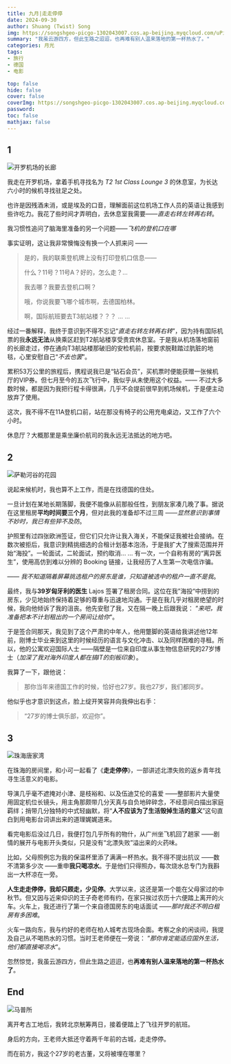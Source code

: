 ```yaml
---
title: 九月|走走停停
date: 2024-09-30
author: Shuang (Twist) Song
img: https://songshgeo-picgo-1302043007.cos.ap-beijing.myqcloud.com/uPic/BB83AAE4-396D-408D-B604-26A92565B2FF_1_105_c.jpeg
summary: "我虽云游四方，但此生路之迢迢，也再难有别人温来落地的第一杯热水了。"
categories: 月光
tags:
- 旅行
- 德国
- 电影

top: false
hide: false
cover: false
coverImg: https://songshgeo-picgo-1302043007.cos.ap-beijing.myqcloud.com/uPic/BB83AAE4-396D-408D-B604-26A92565B2FF_1_105_c.jpeg
password:
toc: false
mathjax: false
---
```


## 1

![开罗机场的长廊](https://songshgeo-picgo-1302043007.cos.ap-beijing.myqcloud.com/uPic/IMG_2304.jpeg)

我走在开罗机场，拿着手机寻找名为 *T2 1st Class Lounge 3*  的休息室，为长达六小时的候机寻找驻足之处。

也许是因残酒未消，或是埃及的口音，理解面前这位机场工作人员的英语让我感到些许吃力。我花了些时间才弄明白，去休息室我需要——*直走右转左转再右转*。

我习惯性追问了脑海里准备的另一个问题——*飞机的登机口在哪*

事实证明，这让我非常懊悔没有换一个人抓来问 ——

> 是的，我的联乘登机牌上没有打印登机口信息——
> 
> 什么？11号？11号A？好的，怎么走？...
> 
> 我去哪？我要去登机口啊？
> 
> 哦，你说我要飞哪个城市啊，去德国柏林。
> 
> 啊，国际航班要去T3航站楼？？？
> ... ...

经过一番解释，我终于意识到不得不忘记“*直走右转左转再右转*”，因为持有国际机票的我**永远无法**从换乘区赶到T2航站楼享受贵宾休息室。于是我从机场落地窗前的长廊走过，停在通向T3航站楼那破旧的安检机前，按要求脱鞋踏过肮脏的地毯，心里安慰自己“*不去也罢*”。 

累积53万公里的旅程后，携程说我已是“钻石会员”，买机票时便能获赠一张候机厅的VIP券。但七月至今的五次飞行中，我似乎从未使用这个权益。—— 不过大多数时候，都是因为我把行程卡得很满，几乎不会提前很早到机场候机，于是便主动放弃了使用。

这次，我不得不在11A登机口前，站在那没有椅子的公用充电桌边，又工作了六个小时。

休息厅？大概那里是乘坐廉价航司的我永远无法抵达的地方吧。

## 2

![萨勒河谷的花园](https://songshgeo-picgo-1302043007.cos.ap-beijing.myqcloud.com/uPic/B967DD7D-A96A-4F95-A272-653DF179EA44.jpeg)

说起来候机时，我也算不上工作，而是在找德国的住处。

一旦计划在某地长期落脚，我便不能像从前那般任性，到朋友家凑几晚了事。据说在这里租房**平均时间要三个月**，但对此我的准备却不过三周 ——*显然意识到事情不妙时，我已有些猝不及防*。

护照里有过四张欧洲签证，但它们只允许让我入海关，不能保证我被社会接纳。在数次被拒后，我意识到精挑细选的合租计划基本泡汤，于是我扩大了搜索范围并开始“海投”。一轮面试，二轮面试，预约取消... ... 有一次，一个自称有房的“离异医生”，使用高仿到难以分辨的 Booking 链接，让我经历了人生第一次电信诈骗。

*—— 我不知道隔着屏幕挑选租户的房东是谁，只知道被选中的租户一直不是我*。

最终，我与**39岁匈牙利的医生** Lajos 签署了租房合同。这位在我”海投“中捞到的房东，少见地始终保持着足够的尊重与迅速地沟通。于是在我几乎对租房绝望的时候，我向他倾诉了我的沮丧。他先安慰了我，又在隔一晚上后跟我说： ”*来吧，我准备把本不计划租出的一个房间让给你*“。

于是签合同那天，我见到了这个严肃的中年人，他用蹩脚的英语给我讲述他12年前，刚博士毕业来到这里的时候经历的语言与文化冲击、以及同样困难的寻租。所以，他的公寓欢迎国际人士 ——隔壁是一位来自印度从事生物信息研究的27岁博士（_加深了我对海外印度人都在搞IT的刻板印象_）。

我算了一下，跟他说：

> 那你当年来德国工作的时候，恰好也27岁。我也27岁，我们都同岁。

他似乎也才意识到这点，脸上绽开笑容并向我伸出右手：

> “27岁的博士俱乐部，欢迎你”。

## 3

![珠海唐家湾](https://songshgeo-picgo-1302043007.cos.ap-beijing.myqcloud.com/uPic/BB83AAE4-396D-408D-B604-26A92565B2FF_1_105_c.jpeg)

在珠海的房间里，和小可一起看了《**走走停停**》，一部讲述北漂失败的返乡青年找寻生活意义的电影。

导演几乎毫不遮掩对小津、是枝裕和、以及伍迪艾伦的喜爱 ——整部影片大量使用固定机位长镜头，用主角那颇带几分天真与自负地碎碎念，不经意间白描出家庭羁绊；捎带几分独特的中式轻幽默，将“**人不应该为了生活毁掉生活的意义**”这句直白到用电影台词讲出来的道理娓娓道来。

看完电影后没过几日，我便打包几乎所有的物什，从广州坐飞机回了趟家 ——剧情的展开与电影开头类似，只是没有“北漂失败”溢出来的火药味。

比如，父母照例忘为我的保温杯里添了满满一杯热水。我不得不提出抗议 ——数不清第多少次 ——重申**我只喝凉水**。于是他们只得照办，每次烧水总专门为我斟出一大杯凉在一旁。

**人生走走停停，我却只顾走，少见停**。大学以来，这还是第一个能在父母家过的中秋节。但又因与近来仰识的王子奇老师有约，在家只挨过农历十六便踏上离开的火车。火车上，我还进行了第一个来自德国房东的电话面试 ——*那时我还不明白租房有多困难*。

火车一路向东，我与约好的老师在柏人城考古现场会面。考察之余的闲谈间，我提及自己从不喝热水的习惯。当时王老师便在一旁说： ”*那你肯定能适应国外生活，他们都直接喝凉水*“。

忽然惊觉，我虽云游四方，但此生路之迢迢，也**再难有别人温来落地的第一杯热水了**。

## End

![马普所](https://songshgeo-picgo-1302043007.cos.ap-beijing.myqcloud.com/uPic/IMG_2316.jpeg)

离开考古工地后，我转北京觥筹两日，接着便踏上了飞往开罗的航班。

身后的方向，王老师大抵还守着两千年前的古城，走走停停。

而在前方，我这个27岁的老古董，又将被埋在哪里？
